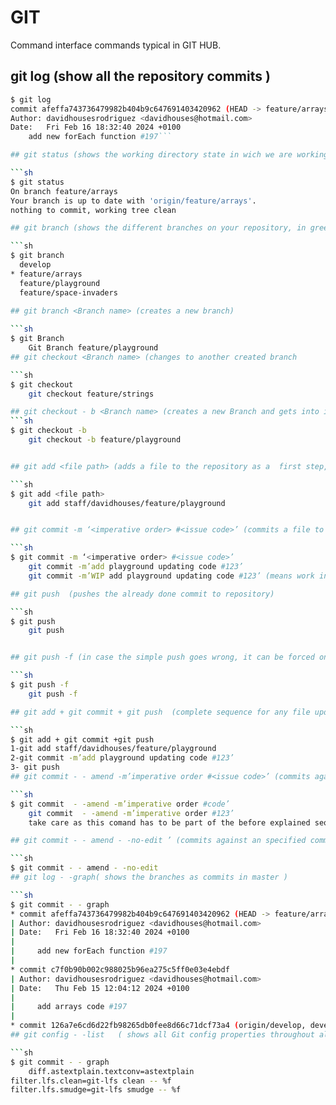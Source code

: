 # GIT

Command interface commands typical in GIT HUB.

## git log (show all the repository commits )

```sh
$ git log
commit afeffa743736479982b404b9c647691403420962 (HEAD -> feature/arrays, origin/feature/arrays)
Author: davidhousesrodriguez <davidhouses@hotmail.com>
Date:   Fri Feb 16 18:32:40 2024 +0100
    add new forEach function #197```

## git status (shows the working directory state in wich we are working in )

```sh
$ git status
On branch feature/arrays
Your branch is up to date with 'origin/feature/arrays'.
nothing to commit, working tree clean

## git branch (shows the different branches on your repository, in green colour and * the one you are in)

```sh
$ git branch
  develop
* feature/arrays
  feature/playground
  feature/space-invaders
  
## git branch <Branch name> (creates a new branch)

```sh
$ git Branch 
  	Git Branch feature/playground
## git checkout <Branch name> (changes to another created branch

```sh
$ git checkout
  	git checkout feature/strings

## git checkout - b <Branch name> (creates a new Branch and gets into it)
```sh
$ git checkout -b
  	git checkout -b feature/playground


## git add <file path> (adds a file to the repository as a  first step, take care you are in the right branch)

```sh
$ git add <file path>
  	git add staff/davidhouses/feature/playground


## git commit -m ‘<imperative order> #<issue code>’ (commits a file to the right repository being specified by the code, mandatory an imperative instruction)

```sh
$ git commit -m ‘<imperative order> #<issue code>’
  	git commit -m’add playground updating code #123’
	git commit -m’WIP add playground updating code #123’ (means work in progress when it won’t be the very last one commit. As recomendation, don´t use more tan one WIP

## git push  (pushes the already done commit to repository)

```sh
$ git push
  	git push


## git push -f (in case the simple push goes wrong, it can be forced once the push instruction is asking you to do it)

```sh
$ git push -f
  	git push -f

## git add + git commit + git push  (complete sequence for any file updating)

```sh
$ git add + git commit +git push 
1-git add staff/davidhouses/feature/playground
2-git commit -m’add playground updating code #123’
3- git push
## git commit - - amend -m’imperative order #<issue code>’ (commits against last commit)

```sh
$ git commit  - -amend -m’imperative order #code’
	git commit  - -amend -m’imperative order #123’
	take care as this comand has to be part of the before explained sequence

## git commit - - amend - -no-edit ’ (commits against an specified commit as a temporary solution, a git add should be done but NO git push)( as the task isn´t finished, the complete sequence has to be done )

```sh
$ git commit - - amend - -no-edit
## git log - -graph( shows the branches as commits in master )

```sh
$ git commit - - graph
* commit afeffa743736479982b404b9c647691403420962 (HEAD -> feature/arrays, origin/feature/arrays)
| Author: davidhousesrodriguez <davidhouses@hotmail.com>
| Date:   Fri Feb 16 18:32:40 2024 +0100
|
|     add new forEach function #197
|
* commit c7f0b90b002c988025b96ea275c5ff0e03e4ebdf
| Author: davidhousesrodriguez <davidhouses@hotmail.com>
| Date:   Thu Feb 15 12:04:12 2024 +0100
|
|     add arrays code #197
|
* commit 126a7e6cd6d22fb98265db0fee8d66c71dcf73a4 (origin/develop, develop)
## git config - -list	( shows all Git config properties throughout all of the variously scoped Git files.)

```sh
$ git commit - - graph
	diff.astextplain.textconv=astextplain
filter.lfs.clean=git-lfs clean -- %f
filter.lfs.smudge=git-lfs smudge -- %f
